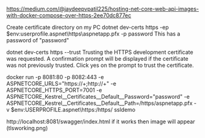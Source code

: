 https://medium.com/@jaydeepvpatil225/hosting-net-core-web-api-images-with-docker-compose-over-https-2ee70dc877ec

Create certificate directory on my PC
dotnet dev-certs https -ep $env:userprofile\.aspnet\https\aspnetapp.pfx -p password
This has a password of "password"

dotnet dev-certs https --trust
Trusting the HTTPS development certificate was requested. A confirmation prompt will be displayed if the certificate was not previously trusted. Click yes on the prompt to trust the certificate.

docker run -p 8081:80 -p 8082:443 -e ASPNETCORE_URLS="https://+;http://+" -e ASPNETCORE_HTTPS_PORT=7001 -e ASPNETCORE_Kestrel__Certificates__Default__Password="password" -e ASPNETCORE_Kestrel__Certificates__Default__Path=/https/aspnetapp.pfx -v $env:USERPROFILE\.aspnet\https:/https/ ssldemo

http://localhost:8081/swagger/index.html 
if it works then image will appear (tlsworking.png)